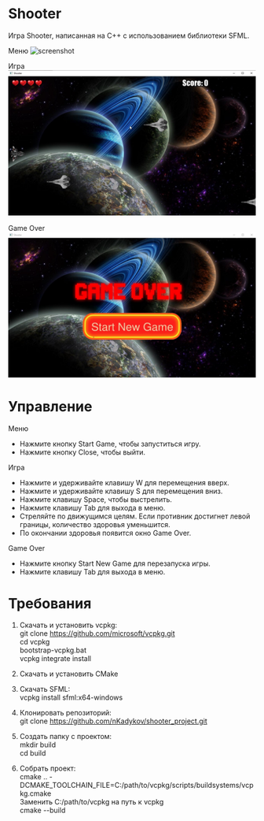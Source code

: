 # Shooter

Игра Shooter, написанная на С++ с использованием библиотеки SFML.

Меню
![screenshot](sreenshot/Menu.jpg)

Игра
![screenshot](screenshot/Game.jpg)

Game Over
![screenshot](screenshot/GameOver.jpg)

# Управление

Меню

- Нажмите кнопку Start Game, чтобы запуститься игру.
- Нажмите кнопку Close, чтобы выйти.

Игра

- Нажмите и удерживайте клавишу W для перемещения вверх.
- Нажмите и удерживайте клавишу S для перемещения вниз.
- Нажмите клавишу Space, чтобы выстрелить.
- Нажмите клавишу Tab для выхода в меню.
- Стреляйте по движущимся целям. Если противник достигнет левой границы, количество здоровья уменьшится.
- По окончании здоровья появится окно Game Over.

Game Over
- Нажмите кнопку Start New Game для перезапуска игры.
- Нажмите клавишу Tab для выхода в меню.

# Требования
1. Скачать и установить vcpkg:</br>
git clone https://github.com/microsoft/vcpkg.git </br>
cd vcpkg </br>
bootstrap-vcpkg.bat </br>
vcpkg integrate install

2. Скачать и установить CMake

3. Скачать SFML:</br>
vcpkg install sfml:x64-windows

4. Клонировать репозиторий:</br>
git clone https://github.com/nKadykov/shooter_project.git

5. Создать папку с проектом:</br>
mkdir build</br>
cd build

6. Собрать проект:</br>
cmake .. -DCMAKE_TOOLCHAIN_FILE=C:/path/to/vcpkg/scripts/buildsystems/vcpkg.cmake</br>
Заменить C:/path/to/vcpkg на путь к vcpkg</br>
cmake --build
